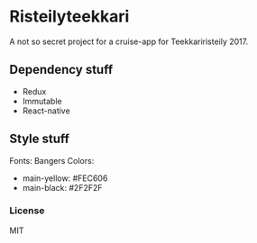 # Risteilyteekkari

A not so secret project for a cruise-app for Teekkariristeily 2017.

## Dependency stuff

- Redux
- Immutable
- React-native

## Style stuff

Fonts: Bangers
Colors:
- main-yellow:  #FEC606
- main-black:   #2F2F2F

### License

MIT